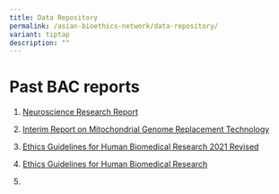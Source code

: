```yaml
---
title: Data Repository
permalink: /asian-bioethics-network/data-repository/
variant: tiptap
description: ""
---
```

<h1>Past BAC reports</h1>
<ol data-tight="true" class="tight">
<li>
<p><a href="https://drive.google.com/file/d/1ssOJ6fnP3uc3akT78VJkMFNvMFZsaNZX/view?usp=drive_link" rel="noopener noreferrer nofollow" target="_blank">Neuroscience Research Report</a>
</p>
</li>
<li>
<p><a href="https://drive.google.com/file/d/1OusD7KqmLCnOriR1Ht8GttVdWquH60zs/view?usp=drive_link" rel="noopener noreferrer nofollow" target="_blank">Interim Report on Mitochondrial Genome Replacement Technology</a>
</p>
</li>
<li>
<p><a href="https://drive.google.com/file/d/1xOdi-zDuZUaF5jz9RZcHlQRLqGbK47Kg/view?usp=drive_link" rel="noopener noreferrer nofollow" target="_blank">Ethics Guidelines for Human Biomedical Research 2021 Revised</a>
</p>
</li>
<li>
<p><a href="https://drive.google.com/file/d/1In5-l9gnFV9LuEKMThw_MrA7YdrAGviS/view?usp=drive_link" rel="noopener noreferrer nofollow" target="_blank">Ethics Guidelines for Human Biomedical Research</a>
</p>
</li>
<li>
<p></p>
</li>
</ol>
<p></p>